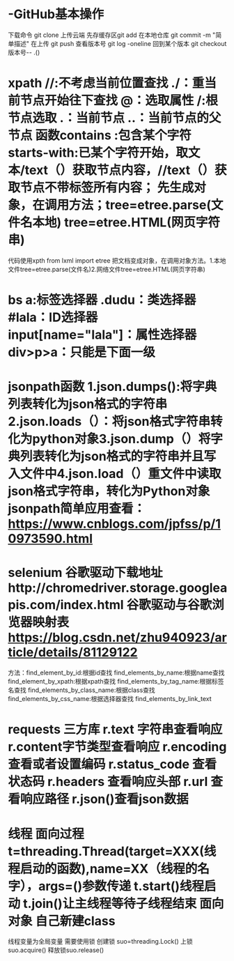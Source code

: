 # -GitHub基本操作
下载命令 git clone
 上传云端 先存缓存区git add 在本地仓库 git commit -m "简单描述"  在上传 git push
 查看版本号 git log -oneline 回到某个版本 git checkout 版本号-- .()
# xpath //:不考虑当前位置查找 ./：重当前节点开始往下查找 @：选取属性  /:根节点选取 .：当前节点  ..：当前节点的父节点 函数contains :包含某个字符 starts-with:已某个字符开始，取文本/text（）获取节点内容，//text（）获取节点不带标签所有内容； 先生成对象，在调用方法；tree=etree.parse(文件名本地) tree=etree.HTML(网页字符串)
代码使用xpth from lxml import etree 把文档变成对象，在调用对象方法。1.本地文件tree=etree.parse(文件名)2.网络文件tree=etree.HTML(网页字符串)
# bs a:标签选择器 .dudu：类选择器 #lala：ID选择器 input[name="lala"]：属性选择器 div>p>a：只能是下面一级
# jsonpath函数 1.json.dumps():将字典列表转化为json格式的字符串 2.json.loads（）：将json格式字符串转化为python对象3.json.dump（）将字典列表转化为json格式的字符串并且写入文件中4.json.load（）重文件中读取json格式字符串，转化为Python对象 jsonpath简单应用查看：https://www.cnblogs.com/jpfss/p/10973590.html
# selenium 谷歌驱动下载地址http://chromedriver.storage.googleapis.com/index.html 谷歌驱动与谷歌浏览器映射表 https://blog.csdn.net/zhu940923/article/details/81129122
方法：find_element_by_id:根据id查找 find_elements_by_name:根据name查找 find_element_by_xpath:根据xpath查找  find_elements_by_tag_name:根据标签名查找  find_elements_by_class_name:根据class查找  find_elements_by_css_name:根据选择器查找  find_elements_by_link_text
# requests 三方库 r.text 字符串查看响应 r.content字节类型查看响应 r.encoding 查看或者设置编码  r.status_code 查看状态码 r.headers 查看响应头部 r.url 查看响应路径 r.json()查看json数据
# 线程 面向过程 t=threading.Thread(target=XXX(线程启动的函数),name=XX（线程的名字），args=()参数传递 t.start()线程启动 t.join()让主线程等待子线程结束 面向对象 自己新建class
线程变量为全局变量 需要使用锁 创建锁 suo=threading.Lock() 上锁suo.acquire() 释放锁suo.release()
